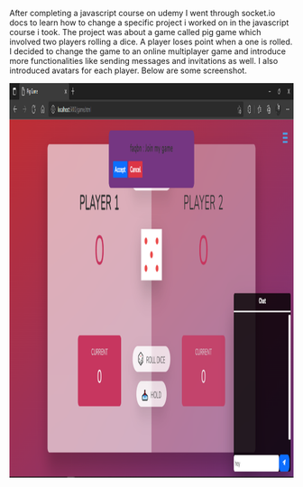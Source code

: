 After completing a javascript course on udemy I  went through socket.io docs to learn how to change a specific project i worked on in the javascript course i took. The project was about a game called pig game which involved two players rolling a dice. A player loses point when a one is rolled. I decided to change the game to an online  multiplayer game and introduce more functionalities like sending messages  and invitations as well. I also introduced avatars for each player.
Below are some screenshot.


<img src='/public/img/Screenshot (125).png' width="1000" height="700">